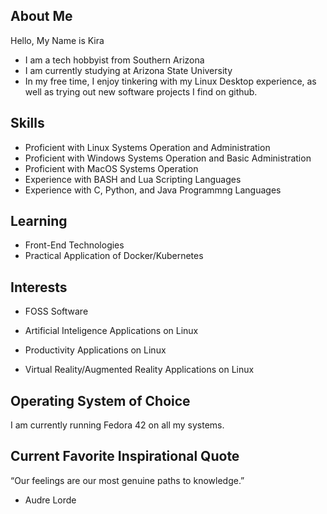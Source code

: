 ## About Me 

Hello, My Name is Kira 

* I am a tech hobbyist from Southern Arizona 
* I am currently studying at Arizona State University
* In my free time, I enjoy tinkering with my Linux Desktop experience, as well as trying out new software projects I find on github.

## Skills

* Proficient with Linux Systems Operation and Administration 
* Proficient with Windows Systems Operation and Basic Administration
* Proficient with MacOS Systems Operation
* Experience with BASH and Lua Scripting Languages 
* Experience with C, Python, and Java Programmng Languages   

## Learning
* Front-End Technologies
* Practical Application of Docker/Kubernetes 

## Interests

* FOSS Software

* Artificial Inteligence Applications on Linux

* Productivity Applications on Linux

* Virtual Reality/Augmented Reality Applications on Linux

## Operating System of Choice

I am currently running Fedora 42 on all my systems. 

## Current Favorite Inspirational Quote 
“Our feelings are our most genuine paths to knowledge.” 
- Audre Lorde


